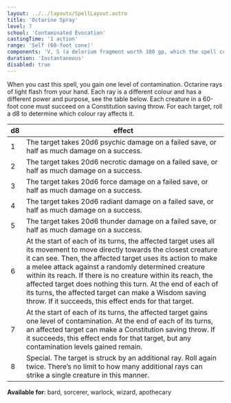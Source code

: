 ```yaml
---
layout: ../../layouts/SpellLayout.astro
title: 'Octarine Spray'
level: 7
school: 'Contaminated Evocation'
castingTime: '1 action'
range: 'Self (60-foot cone)'
components: 'V, S (a delerium fragment worth 100 gp, which the spell consumes)'
duration: 'Instantaneous'
disabled: true
---
```


When you cast this spell, you gain one level of contamination. Octarine rays of light flash from your hand. Each ray is a different colour and has a different power and purpose, see the table below. Each creature in a 60-foot cone must succeed on a Constitution saving throw. For each target, roll a d8 to determine which colour ray affects it.

| d8 | effect |
| --- | --- |
| 1 | The target takes 20d6 psychic damage on a failed save, or half as much damage on a success. |
| 2 | The target takes 20d6 necrotic damage on a failed save, or half as much damage on a success. |
| 3 | The target takes 20d6 force damage on a failed save, or half as much damage on a success. |
| 4 | The target takes 20d6 radiant damage on a failed save, or half as much damage on a success. |
| 5 |  The target takes 20d6 thunder damage on a failed save, or half as much damage on a success. |
| 6 | At the start of each of its turns, the affected target uses all its movement to move directly towards the closest creature it can see. Then, the affected target uses its action to make a melee attack against a randomly determined creature within its reach. If there is no creature within its reach, the affected target does nothing this turn. At the end of each of its turns, the affected target can make a Wisdom saving throw. If it succeeds, this effect ends for that target. |
| 7 | At the start of each of its turns, the affected target gains one level of contamination. At the end of each of its turns, an affected target can make a Constitution saving throw. If it succeeds, this effect ends for that target, but any contamination levels gained remain. |
| 8 | Special. The target is struck by an additional ray. Roll again twice. There’s no limit to how many additional rays can strike a single creature in this manner.|

**Available for**: bard, sorcerer, warlock, wizard, apothecary